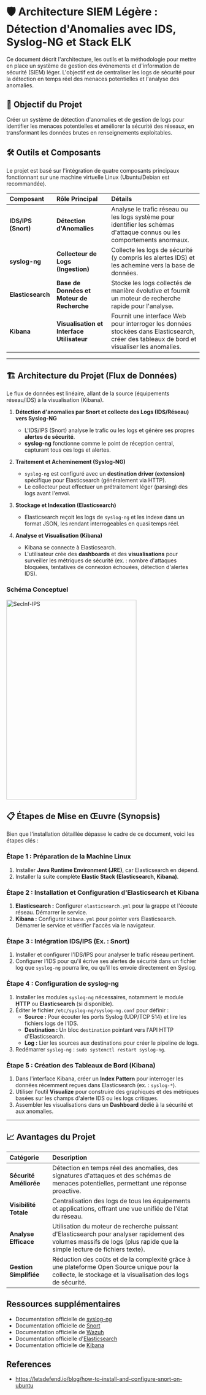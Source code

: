 # 🛡️ Architecture SIEM Légère : Détection d'Anomalies avec IDS, Syslog-NG et Stack ELK

Ce document décrit l'architecture, les outils et la méthodologie pour mettre en place un système de gestion des événements et d'information de sécurité (SIEM) léger. L'objectif est de centraliser les logs de sécurité pour la détection en temps réel des menaces potentielles et l'analyse des anomalies.

## 🎯 Objectif du Projet

Créer un système de détection d'anomalies et de gestion de logs pour identifier les menaces potentielles et améliorer la sécurité des réseaux, en transformant les données brutes en renseignements exploitables.

## 🛠️ Outils et Composants

Le projet est basé sur l'intégration de quatre composants principaux fonctionnant sur une machine virtuelle Linux (Ubuntu/Debian est recommandée).

| Composant | Rôle Principal | Détails |
| :--- | :--- | :--- |
| **IDS/IPS (Snort)** | **Détection d'Anomalies** | Analyse le trafic réseau ou les logs système pour identifier les schémas d'attaque connus ou les comportements anormaux. |
| **syslog-ng** | **Collecteur de Logs (Ingestion)** | Collecte les logs de sécurité (y compris les alertes IDS) et les achemine vers la base de données. |
| **Elasticsearch** | **Base de Données et Moteur de Recherche** | Stocke les logs collectés de manière évolutive et fournit un moteur de recherche rapide pour l'analyse. |
| **Kibana** | **Visualisation et Interface Utilisateur** | Fournit une interface Web pour interroger les données stockées dans Elasticsearch, créer des tableaux de bord et visualiser les anomalies. |

---

## 🏗️ Architecture du Projet (Flux de Données)

Le flux de données est linéaire, allant de la source (équipements réseau/IDS) à la visualisation (Kibana).

1.  **Détection d'anomalies par Snort et collecte des Logs (IDS/Réseau) vers Syslog-NG**
    * L'IDS/IPS (Snort) analyse le trafic ou les logs et génère ses propres **alertes de sécurité**.
    * **syslog-ng** fonctionne comme le point de réception central, capturant tous ces logs et alertes.

2.  **Traitement et Acheminement (Syslog-NG)**
    * `syslog-ng` est configuré avec un **destination driver (extension)** spécifique pour Elasticsearch (généralement via HTTP).
    * Le collecteur peut effectuer un prétraitement léger (parsing) des logs avant l'envoi.

3.  **Stockage et Indexation (Elasticsearch)**
    * Elasticsearch reçoit les logs de `syslog-ng` et les indexe dans un format JSON, les rendant interrogeables en quasi temps réel.

4.  **Analyse et Visualisation (Kibana)**
    * Kibana se connecte à Elasticsearch.
    * L'utilisateur crée des **dashboards** et des **visualisations** pour surveiller les métriques de sécurité (ex. : nombre d'attaques bloquées, tentatives de connexion échouées, détection d'alertes IDS).

### Schéma Conceptuel

<img width="339" height="520" alt="SecInf-IPS" src="https://github.com/user-attachments/assets/ca95d96c-8785-4a0e-bad5-6bd2c14358a9" />

## 📋 Étapes de Mise en Œuvre (Synopsis)

Bien que l'installation détaillée dépasse le cadre de ce document, voici les étapes clés :

### Étape 1 : Préparation de la Machine Linux

1.  Installer **Java Runtime Environment (JRE)**, car Elasticsearch en dépend.
2.  Installer la suite complète **Elastic Stack (Elasticsearch, Kibana)**.

### Étape 2 : Installation et Configuration d'Elasticsearch et Kibana

1.  **Elasticsearch :** Configurer `elasticsearch.yml` pour la grappe et l'écoute réseau. Démarrer le service.
2.  **Kibana :** Configurer `kibana.yml` pour pointer vers Elasticsearch. Démarrer le service et vérifier l'accès via le navigateur.

### Étape 3 : Intégration IDS/IPS (Ex. : Snort)

1.  Installer et configurer l'IDS/IPS pour analyser le trafic réseau pertinent.
2.  Configurer l'IDS pour qu'il écrive ses alertes de sécurité dans un fichier log que `syslog-ng` pourra lire, ou qu'il les envoie directement en Syslog.

### Étape 4 : Configuration de syslog-ng

1.  Installer les modules `syslog-ng` nécessaires, notamment le module **HTTP** ou **Elasticsearch** (si disponible).
2.  Éditer le fichier `/etc/syslog-ng/syslog-ng.conf` pour définir :
    * **Source :** Pour écouter les ports Syslog (UDP/TCP 514) et lire les fichiers logs de l'IDS.
    * **Destination :** Un bloc `destination` pointant vers l'API HTTP d'Elasticsearch.
    * **Log :** Lier les sources aux destinations pour créer le pipeline de logs.
3.  Redémarrer `syslog-ng` : `sudo systemctl restart syslog-ng`.

### Étape 5 : Création des Tableaux de Bord (Kibana)

1.  Dans l'interface Kibana, créer un **Index Pattern** pour interroger les données récemment reçues dans Elasticsearch (ex. : `syslog-*`).
2.  Utiliser l'outil **Visualize** pour construire des graphiques et des métriques basées sur les champs d'alerte IDS ou les logs critiques.
3.  Assembler les visualisations dans un **Dashboard** dédié à la sécurité et aux anomalies.

---

## 📈 Avantages du Projet

| Catégorie | Description |
| :--- | :--- |
| **Sécurité Améliorée** | Détection en temps réel des anomalies, des signatures d'attaques et des schémas de menaces potentielles, permettant une réponse proactive. |
| **Visibilité Totale** | Centralisation des logs de tous les équipements et applications, offrant une vue unifiée de l'état du réseau. |
| **Analyse Efficace** | Utilisation du moteur de recherche puissant d'Elasticsearch pour analyser rapidement des volumes massifs de logs (plus rapide que la simple lecture de fichiers texte). |
| **Gestion Simplifiée** | Réduction des coûts et de la complexité grâce à une plateforme Open Source unique pour la collecte, le stockage et la visualisation des logs de sécurité. |

## Ressources supplémentaires
- Documentation officielle de [syslog-ng](https://www.syslog-ng.com/)
- Documentation officielle de [Snort](https://www.snort.org/)
- Documentation officielle de [Wazuh](https://documentation.wazuh.com/)
- Documentation officielle d'[Elasticsearch](https://www.elastic.co/guide/en/elasticsearch/reference/current/index.html)
- Documentation officielle de [Kibana](https://www.elastic.co/guide/en/kibana/current/index.html)

## References
- https://letsdefend.io/blog/how-to-install-and-configure-snort-on-ubuntu

